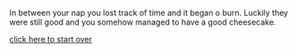 In between your nap you lost track of time and it began o burn.
Luckily they were still good and you somehow managed to have a good cheesecake.

[click here to start over](home.md)
